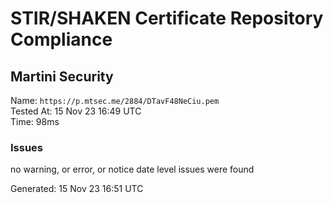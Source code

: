 # STIR/SHAKEN Certificate Repository Compliance

## Martini Security

Name: `https://p.mtsec.me/2884/DTavF48NeCiu.pem`\
Tested At: 15 Nov 23 16:49 UTC\
Time: 98ms

### Issues

no warning, or error, or notice date level issues were found

Generated: 15 Nov 23 16:51 UTC